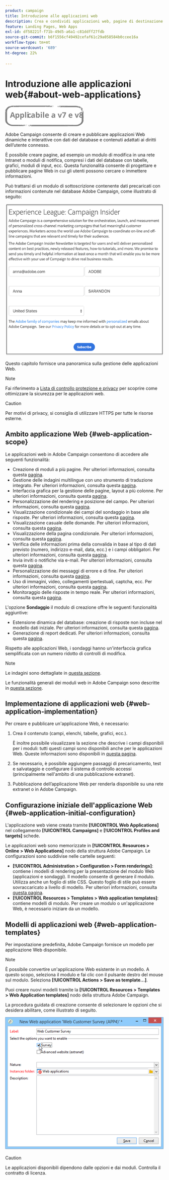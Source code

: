 ```yaml
---
product: campaign
title: Introduzione alle applicazioni web
description: Crea e condividi applicazioni web, pagine di destinazione e sondaggi dinamici
feature: Landing Pages, Web Apps
exl-id: df58221f-f71b-49d5-a6a1-c81ddff27fdb
source-git-commit: b6f1556cf49492cefaf61c29a058584b0ccee16a
workflow-type: tm+mt
source-wordcount: '689'
ht-degree: 22%

---
```


# Introduzione alle applicazioni web{#about-web-applications}

![](../../assets/common.svg)

Adobe Campaign consente di creare e pubblicare applicazioni Web dinamiche e interattive con dati del database e contenuti adattati ai diritti dell’utente connesso.

È possibile creare pagine, ad esempio un modulo di modifica in una rete Intranet o moduli di notifica, compresi i dati del database con tabelle, grafici, moduli di input, ecc. Questa funzionalità consente di progettare e pubblicare pagine Web in cui gli utenti possono cercare o immettere informazioni.

Può trattarsi di un modulo di sottoscrizione contenente dati precaricati con informazioni contenute nel database Adobe Campaign, come illustrato di seguito:

![](assets/webapp_form_sample.png)

Questo capitolo fornisce una panoramica sulla gestione delle applicazioni Web.

>[!NOTE]
>
>Fai riferimento a [Lista di controllo protezione e privacy](https://helpx.adobe.com/it/campaign/kb/acc-security.html) per scoprire come ottimizzare la sicurezza per le applicazioni web.

>[!CAUTION]
>
>Per motivi di privacy, si consiglia di utilizzare HTTPS per tutte le risorse esterne.

## Ambito applicazione Web {#web-application-scope}

Le applicazioni web in Adobe Campaign consentono di accedere alle seguenti funzionalità:

* Creazione di moduli a più pagine. Per ulteriori informazioni, consulta questa [pagina](about-web-forms.md).
* Gestione delle indagini multilingue con uno strumento di traduzione integrato. Per ulteriori informazioni, consulta questa [pagina](translating-a-web-application.md).
* Interfaccia grafica per la gestione delle pagine, layout a più colonne. Per ulteriori informazioni, consulta questa [pagina](designing-a-web-application.md).
* Personalizzazione del rendering e posizione del campo. Per ulteriori informazioni, consulta questa [pagina](editing-content.md#adding-personalization-content).
* Visualizzazione condizionale dei campi del sondaggio in base alle risposte. Per ulteriori informazioni, consulta questa [pagina](form-rendering.md#defining-fields-conditional-display).
* Visualizzazione casuale delle domande. Per ulteriori informazioni, consulta questa [pagina](../../surveys/using/building-a-survey.md#adding-questions).
* Visualizzazione della pagina condizionale. Per ulteriori informazioni, consulta questa [pagina](defining-web-forms-page-sequencing.md#conditional-page-display).
* Verifica delle informazioni prima della convalida in base al tipo di dati previsto (numero, indirizzo e-mail, data, ecc.) e i campi obbligatori. Per ulteriori informazioni, consulta questa [pagina](form-rendering.md#defining-control-settings).
* Invia inviti o notifiche via e-mail. Per ulteriori informazioni, consulta questa [pagina](publishing-a-web-form.md#delivering-a-form-via-email).
* Personalizzazione dei messaggi di errore e di fine. Per ulteriori informazioni, consulta questa [pagina](defining-web-forms-properties.md#setting-up-an-error-page).
* Uso di immagini, video, collegamenti ipertestuali, captcha, ecc. Per ulteriori informazioni, consulta questa [pagina](editing-content.md).
* Monitoraggio delle risposte in tempo reale. Per ulteriori informazioni, consulta questa [pagina](../../surveys/using/publish--track-and-use-collected-data.md#response-tracking).

L&#39;opzione **Sondaggio** il modulo di creazione offre le seguenti funzionalità aggiuntive:

* Estensione dinamica del database: creazione di risposte non incluse nel modello dati iniziale. Per ulteriori informazioni, consulta questa [pagina](../../surveys/using/managing-answers.md#storing-collected-answers).
* Generazione di report dedicati. Per ulteriori informazioni, consulta questa [pagina](../../surveys/using/publish--track-and-use-collected-data.md#reports-on-surveys).

Rispetto alle applicazioni Web, i sondaggi hanno un&#39;interfaccia grafica semplificata con un numero ridotto di controlli di modifica.

>[!NOTE]
>
>Le indagini sono dettagliate in [questa sezione](../../surveys/using/about-surveys.md).
>
>Le funzionalità generali dei moduli web in Adobe Campaign sono descritte in [questa sezione](about-web-forms.md).

## Implementazione di applicazioni web {#web-application-implementation}

Per creare e pubblicare un&#39;applicazione Web, è necessario:

1. Crea il contenuto (campi, elenchi, tabelle, grafici, ecc.).

   È inoltre possibile visualizzare la sezione che descrive i campi disponibili per i moduli: tutti questi campi sono disponibili anche per le applicazioni Web. Queste informazioni sono disponibili in [questa pagina](adding-fields-to-a-web-form.md).

1. Se necessario, è possibile aggiungere passaggi di precaricamento, test e salvataggio e configurare il sistema di controllo accessi (principalmente nell&#39;ambito di una pubblicazione extranet).
1. Pubblicazione dell’applicazione Web per renderla disponibile su una rete extranet o in Adobe Campaign.

## Configurazione iniziale dell&#39;applicazione Web {#web-application-initial-configuration}

L&#39;applicazione web viene creata tramite **[!UICONTROL Web Applications]** nel collegamento **[!UICONTROL Campaigns]** e **[!UICONTROL Profiles and targets]** schede.

Le applicazioni web sono memorizzate in **[!UICONTROL Resources > Online > Web Applications]** nodo della struttura Adobe Campaign. Le configurazioni sono suddivise nelle cartelle seguenti:

* **[!UICONTROL Administration > Configuration > Form renderings]**: contiene i modelli di rendering per la presentazione del modulo Web (applicazioni e sondaggi). Il modello consente di generare il modulo. Utilizza anche un foglio di stile CSS. Questo foglio di stile può essere sovraccaricato a livello di modello. Per ulteriori informazioni, consulta [questa pagina](form-rendering.md#selecting-the-form-rendering-template).
* **[!UICONTROL Resources > Templates > Web application templates]**: contiene modelli di modulo. Per creare un modulo o un&#39;applicazione Web, è necessario iniziare da un modello.

## Modelli di applicazioni web {#web-application-templates}

Per impostazione predefinita, Adobe Campaign fornisce un modello per applicazione Web disponibile.

>[!NOTE]
>
>È possibile convertire un&#39;applicazione Web esistente in un modello. A questo scopo, seleziona il modulo e fai clic con il pulsante destro del mouse sul modulo. Seleziona **[!UICONTROL Actions > Save as template...]**.

Puoi creare nuovi modelli tramite la **[!UICONTROL Resources > Templates > Web Application templates]** nodo della struttura Adobe Campaign.

La procedura guidata di creazione consente di selezionare le opzioni che si desidera abilitare, come illustrato di seguito.

![](assets/webapp_create_template.png)

>[!CAUTION]
>
>Le applicazioni disponibili dipendono dalle opzioni e dai moduli. Controlla il contratto di licenza.
